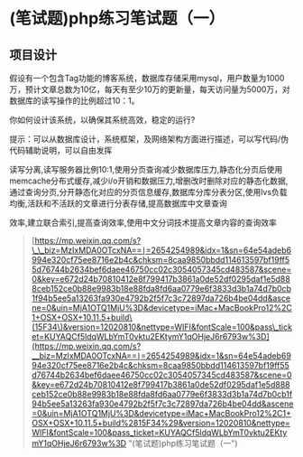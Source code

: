 # \(笔试题\)php练习笔试题（一）

## **项目设计**

假设有一个包含Tag功能的博客系统，数据库存储采用mysql，用户数量为1000万，预计文章总数为10亿，每天有至少10万的更新量，每天访问量为5000万，对数据库的读写操作的比例超过10：1。

你如何设计该系统，以确保其系统高效，稳定的运行?

提示：可以从数据库设计，系统框架，及网络架构方面进行描述，可以写代码/伪代码辅助说明，可以自由发挥

读写分离,读写服务器比例10:1,使用分页查询减少数据库压力,静态化分页后使用memcache分布式缓存,减少i/o开销和数据压力,增删改时删除对应的静态化数据,通过查询分页,分开静态化对应的分页信息缓存,数据库分库分表分区,使用lvs负载均衡,活跃和不活跃的文章进行分表存储,提高数据库中文章查询

效率,建立联合索引,提高查询效率,使用中文分词技术提高文章内容的查询效率

> [https://mp.weixin.qq.com/s?\_\_biz=MzIxMDA0OTcxNA==∣=2654254989&idx=1&sn=64e54adeb6994e320cf75ee8716e2b4c&chksm=8caa9850bbdd114613597bf19ff55d76744b2634bef6daee46750cc02c3054057345cd483587&scene=0&key=e672d24b70810412e8f799417b3861a0de52df0295daf1e5d888ceb152ce0b88e9983b18e88fda8fd6aa0779e6f3833d3b1a74d7b0cb1f94b5ee5a13263fa930e4792b2f5f7c3c72897da726b4be04dd&ascene=0&uin=MjA1OTQ1MjU%3D&devicetype=iMac+MacBookPro12%2C1+OSX+OSX+10.11.5+build\(15F34\)&version=12020810&nettype=WIFI&fontScale=100&pass\_ticket=KUYAQCf5ldqWLbYmT0vktu2EKtymY1qOHjeJ6r6793w%3D](https://mp.weixin.qq.com/s?__biz=MzIxMDA0OTcxNA==∣=2654254989&idx=1&sn=64e54adeb6994e320cf75ee8716e2b4c&chksm=8caa9850bbdd114613597bf19ff55d76744b2634bef6daee46750cc02c3054057345cd483587&scene=0&key=e672d24b70810412e8f799417b3861a0de52df0295daf1e5d888ceb152ce0b88e9983b18e88fda8fd6aa0779e6f3833d3b1a74d7b0cb1f94b5ee5a13263fa930e4792b2f5f7c3c72897da726b4be04dd&ascene=0&uin=MjA1OTQ1MjU%3D&devicetype=iMac+MacBookPro12%2C1+OSX+OSX+10.11.5+build%2815F34%29&version=12020810&nettype=WIFI&fontScale=100&pass_ticket=KUYAQCf5ldqWLbYmT0vktu2EKtymY1qOHjeJ6r6793w%3D "\(笔试题\)php练习笔试题（一")



